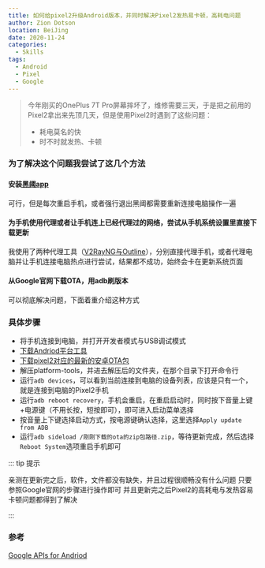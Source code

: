 ```yaml
---
title: 如何给pixel2升级Android版本，并同时解决Pixel2发热易卡顿，高耗电问题
author: Zion Dotson
location: BeiJing
date: 2020-11-24
categories:
  - Skills
tags:
  - Android
  - Pixel
  - Google
---
```


> 今年刚买的OnePlus 7T Pro屏幕摔坏了，维修需要三天，于是把之前用的Pixel2拿出来先顶几天，但是使用Pixel2时遇到了这些问题：
> * 耗电莫名的快
> * 时不时就发热、卡顿

<!-- more -->

### 为了解决这个问题我尝试了这几个方法

#### 安装[黑阈app](https://play.google.com/store/apps/details?id=me.piebridge.brevent&hl=zh&gl=US)

可行，但是每次重启手机，或者强行退出黑阈都需要重新连接电脑操作一遍

#### 为手机使用代理或者让手机连上已经代理过的网络，尝试从手机系统设置里直接下载更新

我使用了两种代理工具（[V2RayNG](https://github.com/2dust/v2rayNG)[与Outline](https://getoutline.org/)），分别直接代理手机，或者代理电脑并让手机连接电脑热点进行尝试，结果都不成功，始终会卡在更新系统页面

#### 从Google官网下载OTA，用adb刷版本

可以彻底解决问题，下面着重介绍这种方式

### 具体步骤

* 将手机连接到电脑，并打开开发者模式与USB调试模式
* [下载Andriod平台工具](https://developer.android.google.cn/studio/releases/platform-tools)
* [下载pixel2对应的最新的安卓OTA包](https://developers.google.com/android/ota#walleye)
* 解压platform-tools，并进去解压后的文件夹，在那个目录下打开命令行
* 运行`adb devices`，可以看到当前连接到电脑的设备列表，应该是只有一个，就是连接到电脑的Pixel2手机
* 运行`adb reboot recovery`，手机会重启，在重启启动时，同时按下音量上键+电源键（不用长按，短按即可），即可进入启动菜单选择
* 按音量上下键选择启动方式，按电源键确认选择，这里选择`Apply update from ADB`
* 运行`adb sideload /刚刚下载的ota的zip包路径.zip`，等待更新完成，然后选择`Reboot System`选项重启手机即可

::: tip 提示

亲测在更新完之后，软件，文件都没有缺失，并且过程很顺畅没有什么问题
只要参照Google官网的步骤进行操作即可
并且更新完之后Pixel2的高耗电与发热容易卡顿问题都得到了解决

:::

### 参考

[Google APIs for Andriod](https://developers.google.com/android/ota)